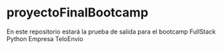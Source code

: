 # proyectoFinalBootcamp
En este repositorio estará la prueba de salida para el bootcamp FullStack Python Empresa TeloEnvío
